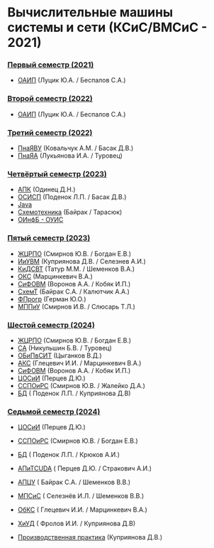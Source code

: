 # Вычислительные машины системы и сети (КСиС/ВМСиС - 2021)

### [Первый семестр (2021)](https://github.com/kharbacheuski/BSUIR_LABS/tree/main/1_term)
- [ОАИП](https://github.com/kharbacheuski/BSUIR_LABS/tree/main/1_term/ОАИП) (Луцик Ю.А. / Беспалов С.А.)
### [Второй семестр (2022)](https://github.com/kharbacheuski/BSUIR_LABS/tree/main/2_term)
- [ОАИП](https://github.com/kharbacheuski/BSUIR_LABS/tree/main/2_term/ОАИП) (Луцик Ю.А. / Беспалов С.А.)
### [Третий семестр (2022)](https://github.com/kharbacheuski/BSUIR_LABS/tree/main/3_term)
- [ПнаЯВУ](https://github.com/kharbacheuski/BSUIR_LABS/tree/main/3_term/C++) (Ковальчук А.М. / Басак Д.В.)
- [ПнаЯА](https://github.com/kharbacheuski/BSUIR_LABS/tree/main/3_term/Assembler) (Лукьянова И.А. / Туровец)
### [Четвёртый семестр (2023)](https://github.com/kharbacheuski/BSUIR_LABS/tree/main/4_term)
- [АПК](https://github.com/kharbacheuski/BSUIR_LABS/tree/main/4_term/APK) (Одинец Д.Н.)
- [ОСИСП](https://github.com/kharbacheuski/BSUIR_LABS/tree/main/4_term/OSISP) (Поденок Л.П. / Басак Д.В.)
- [Java](https://github.com/kharbacheuski/BSUIR_LABS/tree/main/4_term/Java)
- [Cхемотехника](https://github.com/kharbacheuski/BSUIR_LABS/tree/main/4_term/Схемота) (Байрак / Тарасюк)
- [ОИнфБ - ОУИС](https://github.com/kharbacheuski/BSUIR_LABS/tree/main/4_term/ОИнфБ-ОУИС) 
### [Пятый семестр (2023)](https://github.com/kharbacheuski/BSUIR_LABS/tree/main/5_term)
- [ЖЦРПО](https://github.com/kharbacheuski/BSUIR_LABS/tree/main/5_term/ЖЦРПО) (Смирнов Ю.В. / Богдан Е.В.)
- [ИиУВМ](https://github.com/kharbacheuski/BSUIR_LABS/tree/main/5_term/ИиУВМ) (Куприянова Д.В. / Селезнев А.И.)
- [КиДСВТ](https://github.com/kharbacheuski/BSUIR_LABS/tree/main/5_term/КиДСВТ) (Татур М.М. / Шеменков В.А.)
- [ОКС](https://github.com/kharbacheuski/BSUIR_LABS/tree/main/5_term/ОКС) (Марцинкевич В.А.)
- [СиФОВМ](https://github.com/kharbacheuski/BSUIR_LABS/tree/main/5_term/SiFOVM) (Воронов А.А. / Кобяк И.П.)
- [СхемТ](https://github.com/kharbacheuski/BSUIR_LABS/tree/main/5_term/СхемТ) (Байрак С.А. / Калютчик А.А.)
- [ФПрогр](https://github.com/kharbacheuski/BSUIR_LABS/tree/main/5_term/ФПрогр) (Герман Ю.О.)
- [МППиУ](https://github.com/kharbacheuski/BSUIR_LABS/tree/main/5_term/МППиУ) (Смирнов И.В. / Слюсарь Т.Л.)
### [Шестой семестр (2024)](https://github.com/kharbacheuski/BSUIR_LABS/tree/main/6_term)
- [ЖЦРПО](https://github.com/kharbacheuski/BSUIR_LABS/tree/master/6_term/%D0%96%D0%A6%D0%A0%D0%9F%D0%9E/) (Смирнов Ю.В. / Богдан Е.В.)
- [СА](https://github.com/kharbacheuski/BSUIR_LABS/tree/master/6_term/C%D0%90) (Никульшин Б.В. / Туровец)
- [ОБиПвСИТ](https://github.com/kharbacheuski/BSUIR_LABS/tree/main/6_term/%D0%9E%D0%91%D0%B8%D0%9F%D0%B2%D0%A1%D0%98%D0%A2) (Цыганков В.Д.)
- [АКС](https://github.com/kharbacheuski/BSUIR_LABS/tree/master/6_term/%D0%90%D0%9A%D0%A1) (Глецевич И.И. / Марцинкевич В.А.)
- [СиФОВМ](https://github.com/kharbacheuski/BSUIR_LABS/tree/master/6_term/SIFOVM) (Воронов А.А. / Кобяк И.П.)
- [ЦОСиИ](https://github.com/kharbacheuski/BSUIR_LABS/tree/master/6_term/%D0%A6%D0%9E%D0%A1%D0%B8%D0%98) (Перцев Д.Ю.)
- [ССПОиРС](https://github.com/kharbacheuski/BSUIR_LABS/tree/master/6_term/%D0%A1%D0%A1%D0%9F%D0%9E%D0%B8%D0%A0%D0%A1) (Смирнов Ю.В. / Жалейко Д.А.)
- [БД](https://github.com/kharbacheuski/BSUIR_LABS/tree/master/6_term/%D0%91%D0%94) ( Поденок Л.П. / Куприянова Д.В)
### [Седьмой семестр (2024)](https://github.com/kharbacheuski/BSUIR_LABS/tree/main/7_term)
- [ЦОСиИ](https://github.com/kharbacheuski/BSUIR_LABS/tree/master/7_term/%D0%A6%D0%9E%D0%A1%D0%B8%D0%98) (Перцев Д.Ю.)
- [ССПОиРС](https://github.com/kharbacheuski/BSUIR_LABS/tree/master/7_term/%D0%A1%D0%A1%D0%9F%D0%9E%D0%B8%D0%A0%D0%A1) (Смирнов Ю.В. / Богдан Е.В.)
- [БД](https://github.com/kharbacheuski/BSUIR_LABS/tree/master/7_term/%D0%91%D0%94) ( Поденок Л.П. / Крюков А.И.)
- [АПиТCUDA](https://github.com/kharbacheuski/BSUIR_LABS/tree/master/7_term/%D0%90%D0%9F%D0%B8%D0%A2CUDA) ( Перцев Д.Ю. / Стракович А.И.)
- [АПЦУ](https://github.com/kharbacheuski/BSUIR_LABS/tree/master/7_term/%D0%90%D0%9F%D0%A6%D0%A3) ( Байрак С.А. / Шеменков В.В.)
- [МПСиС](https://github.com/kharbacheuski/BSUIR_LABS/tree/master/7_term/%D0%9C%D0%9F%D0%A1%D0%B8%D0%A1) ( Селезнёв И.Л. / Шеменков В.В.)
- [ОбКС](https://github.com/kharbacheuski/BSUIR_LABS/tree/master/7_term/%D0%9E%D0%B1%D0%9A%D0%A1) ( Глецевич И.И. / Марцинкевич В.А.)
- [ХиУД](https://github.com/kharbacheuski/BSUIR_LABS/tree/master/7_term/%D0%A5%D0%B8%D0%A3%D0%94) ( Фролов И.И. / Куприянова Д.В)

- [Производственная практика](https://github.com/kharbacheuski/BSUIR_LABS/tree/master/6_term/%D0%9F%D1%80%D0%BE%D0%B8%D0%B7%D0%B2%D0%BE%D0%B4%D1%81%D1%82%D0%B2%D0%B5%D0%BD%D0%BD%D0%B0%D1%8F%20%D0%BF%D1%80%D0%B0%D0%BA%D1%82%D0%B8%D0%BA%D0%B0) (Куприянова Д.В.)
